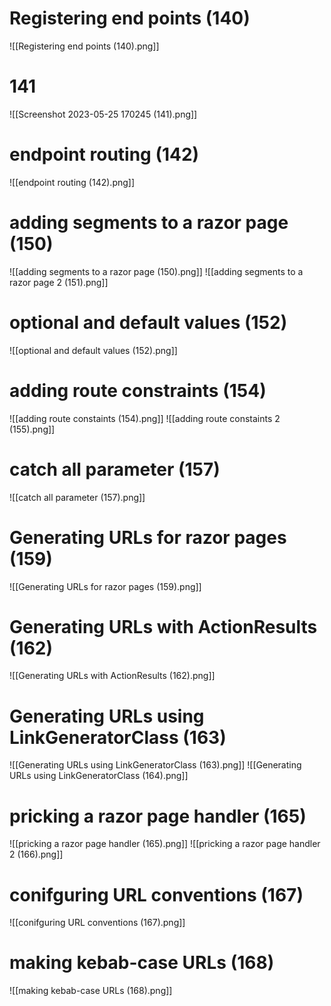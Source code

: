 # Registering end points (140)
![[Registering end points (140).png]]

# 141
![[Screenshot 2023-05-25 170245 (141).png]]


# endpoint routing (142) 
![[endpoint routing (142).png]]

# adding segments to a razor page (150)
![[adding segments to a razor page (150).png]]
![[adding segments to a razor page 2 (151).png]]


# optional and default values (152)
![[optional and default values (152).png]]

# adding route constraints (154)
![[adding route constaints (154).png]]
![[adding route constaints  2 (155).png]]

# catch all parameter (157)
![[catch all parameter (157).png]]

# Generating URLs for razor pages (159)
![[Generating URLs for razor pages (159).png]]

# Generating URLs with ActionResults (162)
![[Generating URLs with ActionResults (162).png]]

# Generating URLs using LinkGeneratorClass (163)
![[Generating URLs using LinkGeneratorClass (163).png]]
![[Generating URLs using LinkGeneratorClass (164).png]]

# pricking a razor page handler (165)
![[pricking a razor page handler (165).png]]
![[pricking a razor page handler 2 (166).png]]

# conifguring URL conventions (167)
![[conifguring URL conventions (167).png]]

# making kebab-case URLs (168)
![[making kebab-case URLs (168).png]]